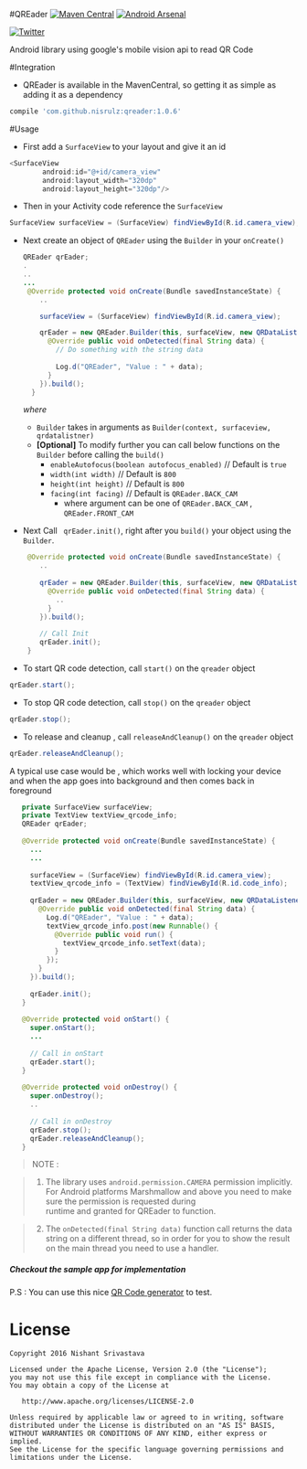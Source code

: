 #QREader    [![Maven Central](https://maven-badges.herokuapp.com/maven-central/com.github.nisrulz/qreader/badge.svg)](https://maven-badges.herokuapp.com/maven-central/com.github.nisrulz/qreader) [![Android Arsenal](https://img.shields.io/badge/Android%20Arsenal-QREader-green.svg?style=true)](https://android-arsenal.com/details/1/3478)

[![Twitter](https://img.shields.io/badge/Twitter-@nisrulz-blue.svg?style=flat)](http://twitter.com/nisrulz)

Android library using google's mobile vision api to read QR Code 

#Integration
- QREader is available in the MavenCentral, so getting it as simple as adding it as a dependency
```gradle
compile 'com.github.nisrulz:qreader:1.0.6'
```

#Usage
+ First add a `SurfaceView` to your layout and give it an id
```java
<SurfaceView
        android:id="@+id/camera_view"
        android:layout_width="320dp"
        android:layout_height="320dp"/>
```

+ Then in your Activity code reference the `SurfaceView`
```java
SurfaceView surfaceView = (SurfaceView) findViewById(R.id.camera_view);
```

+ Next create an object of `QREader` using the `Builder` in your `onCreate()`
    ```java
    QREader qrEader;
    .
    ..
    ...
     @Override protected void onCreate(Bundle savedInstanceState) {
        ..
    
        surfaceView = (SurfaceView) findViewById(R.id.camera_view);
    
        qrEader = new QREader.Builder(this, surfaceView, new QRDataListener() {
          @Override public void onDetected(final String data) {
            // Do something with the string data
            
            Log.d("QREader", "Value : " + data);
          }
        }).build();
      }    
    ```
    
    *where* 
    + `Builder` takes in arguments as `Builder(context, surfaceview, qrdatalistner)`
    + **[Optional]** To modify further you can call  below functions on the `Builder` before calling the `build()`
      + `enableAutofocus(boolean autofocus_enabled)`  // Default is `true`
      + `width(int width)` // Default is `800`
      + `height(int height)` // Default is `800`
      + `facing(int facing)` // Default is `QREader.BACK_CAM`
        + where argument can be one of  `QREader.BACK_CAM` , `QREader.FRONT_CAM`

+ Next Call ` qrEader.init()`, right after you `build()` your object using the `Builder`.
    ```java
     @Override protected void onCreate(Bundle savedInstanceState) {
        ..
      
        qrEader = new QREader.Builder(this, surfaceView, new QRDataListener() {
          @Override public void onDetected(final String data) {
            ..
          }
        }).build();
        
        // Call Init
        qrEader.init();
     }    
    ```

+ To start QR code detection, call `start()` on the `qreader` object 
```java
qrEader.start();
```
+ To stop QR code detection, call `stop()` on the `qreader` object 
```java
qrEader.stop();
```
+ To release and cleanup , call `releaseAndCleanup()` on the `qreader` object 
```java
qrEader.releaseAndCleanup();
```

A typical use case would be , which works well with locking your device and when the app goes into background and then comes back in foreground
```java
   private SurfaceView surfaceView;
   private TextView textView_qrcode_info;
   QREader qrEader;
 
   @Override protected void onCreate(Bundle savedInstanceState) {
     ...
     ...
     
     surfaceView = (SurfaceView) findViewById(R.id.camera_view);
     textView_qrcode_info = (TextView) findViewById(R.id.code_info);
 
     qrEader = new QREader.Builder(this, surfaceView, new QRDataListener() {
       @Override public void onDetected(final String data) {
         Log.d("QREader", "Value : " + data);
         textView_qrcode_info.post(new Runnable() {
           @Override public void run() {
             textView_qrcode_info.setText(data);
           }
         });
       }
     }).build();
 
     qrEader.init();
   }
 
   @Override protected void onStart() {
     super.onStart();
     ...
 
     // Call in onStart
     qrEader.start();
   }
 
   @Override protected void onDestroy() {
     super.onDestroy();
     ..
 
     // Call in onDestroy
     qrEader.stop();
     qrEader.releaseAndCleanup();
   }
```


> NOTE : 

> 1. The library uses `android.permission.CAMERA` permission implicitly. For Android 
platforms Marshmallow and above you need to make sure the permission is requested during  
runtime and granted for QREader to function.

> 2. The `onDetected(final String data)` function call returns the data string on a different
 thread, so in order for you to show the result on the main thread you need to use a handler. 

#####  Checkout the sample app for implementation


P.S : You can use this nice [QR Code generator](https://www.the-qrcode-generator.com/) to test.

License
=======

    Copyright 2016 Nishant Srivastava

    Licensed under the Apache License, Version 2.0 (the "License");
    you may not use this file except in compliance with the License.
    You may obtain a copy of the License at

       http://www.apache.org/licenses/LICENSE-2.0

    Unless required by applicable law or agreed to in writing, software
    distributed under the License is distributed on an "AS IS" BASIS,
    WITHOUT WARRANTIES OR CONDITIONS OF ANY KIND, either express or implied.
    See the License for the specific language governing permissions and
    limitations under the License.

